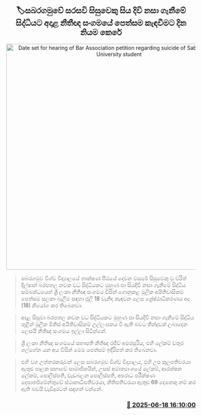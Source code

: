 <p align='center'><b><h2 align='center' title='Date set for hearing of Bar Association petition regarding suicide of Sabaragamuwa University student'>🏷සබරගමුවේ සරසවි සිසුවෙකු සිය දිවි නසා ගැනීමේ සිද්ධියට අදාළ නීතීඥ සංගමයේ පෙත්සම කැඳවීමට දින නියම කෙරේ</h2></b></p>
<p align='center'><img src='https://helakuru.sgp1.cdn.digitaloceanspaces.com/esana/images/lib/court-2.jpg' width='600' alt='Date set for hearing of Bar Association petition regarding suicide of Sabaragamuwa University student'></p>

> සබරගමුව විශ්ව විද්‍යාලයේ තාක්ෂණ පීඨයේ දෙවන වසරේ සිසුවෙකු වූ චරිත් දිල්ෂාන් බරපතල නවක වධ සිද්ධියකට මුහුණ පා සියදිවි නසා ගැනීමේ සිද්ධිය සම්බන්ධයෙන් ශ්‍රී ලංකා නීතීඥ සංගමය විසින් ගොනුකළ මූලික අයිතිවාසිකම් පෙත්සම සලකා බැලීම සඳහා ජූලි 18 වැනිදා කැඳවන ලෙස ශ්‍රේෂ්ඨාධිකරණය අද (18) නියෝග කර තිබෙනවා.

> අදාළ සිසුවා බරපතල නවක වධ සිද්ධියකට මුහුණ පා සියදිවි නසා ගැනීමේ සිද්ධිය තුළින් මූලික මිනිස් අයිතිවාසිකම් උල්ලංඝනය වී ඇති බවට තීන්දුවක් ලබාදෙන ලෙසයි නීතීඥ සංගමය ඉල්ලා සිටින්නේ.

> ශ්‍රී ලංකා නීතීඥ සංගමයේ සභාපති නීතීඥ රජීව් අමරසූරිය, එහි ලේකම් චතුර ගල්හේන යන අය විසින් මෙම පෙත්සම් ඉදිරිපත් කර තිබෙනවා.

> එහි වග උත්තරකරුවන් ලෙස සබරගමුව විශ්ව විද්‍යාලය, එහි උප කුලපතිවරයා ඇතුළු පාලක සභාවේ සාමාජිකයින්, උසස් අමාත්‍යාංශයේ ලේකම්, ආරක්ෂක ලේකම්, පොලිස්පති, වැඩබලන පොලිස්පති, අපරාධ පරීක්ෂණ දෙපාර්තමේන්තුවේ ස්ථානාධිපතිවරයා, නීතිපතිවරයා ඇතුළු 69 දෙනෙකු නම් කර ඇති බවයි වැඩිදුර‍ටත් සඳහන් වන්නේ.



<h3 align='right'><a href='https://www.helakuru.lk/esana/p/111126/'>📅 2025-06-18 16:10:00</a></h3>
